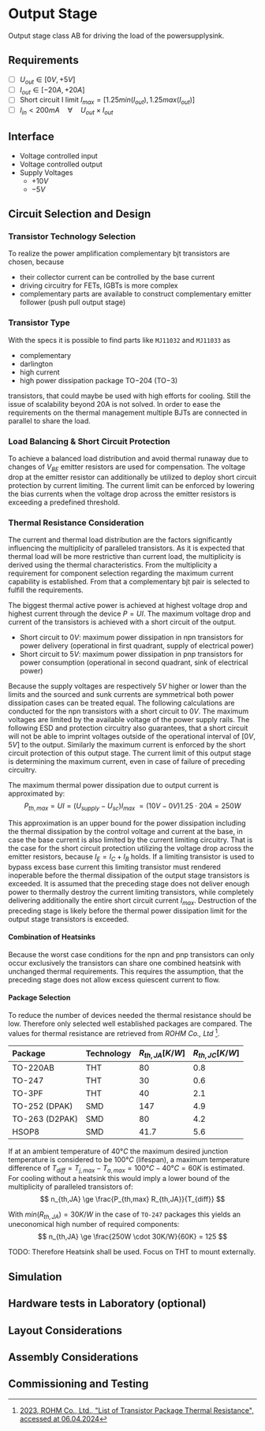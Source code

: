 Output Stage
============

Output stage class AB for driving the load of the powersupplysink.

Requirements
------------

- [ ] $U_{out} \in [0V, +5V]$
- [ ] $I_{out} \in [-20A, +20A]$
- [ ] Short circuit I limit $I_{max} = [1.25 min(I_{out}), 1.25 max(I_{out})]$
- [ ] $I_{in} < 200mA \quad \forall \quad U_{out} \times I_{out}$

Interface
---------

- Voltage controlled input
- Voltage controlled output
- Supply Voltages
    - $+10V$
    - $-5V$

Circuit Selection and Design
----------------------------

### Transistor Technology Selection

To realize the power amplification complementary bjt transistors are chosen,
because

- their collector current can be controlled by the base current
- driving circuitry for FETs, IGBTs is more complex
- complementary parts are available to construct complementary emitter follower
    (push pull output stage)

### Transistor Type

With the specs it is possible to find parts like `MJ11032` and `MJ11033` as

- complementary
- darlington
- high current
- high power dissipation package TO−204 (TO−3)

transistors, that could maybe be used with high efforts for cooling. Still the
issue of scalability beyond 20A is not solved. In order to ease the requirements
on the thermal management multiple BJTs are connected in parallel to share the
load.

### Load Balancing & Short Circuit Protection

To achieve a balanced load distribution and avoid thermal runaway due to changes
of $V_{BE}$ emitter resistors are used for compensation. The voltage drop at the
emitter resistor can additionally be utilized to deploy short circuit protection
by current limiting. The current limit can be enforced by lowering the bias
currents when the voltage drop across the emitter resistors is exceeding a
predefined threshold.

### Thermal Resistance Consideration

The current and thermal load distribution are the factors significantly
influencing the multiplicity of paralleled transistors. As it is expected that
thermal load will be more restrictive than current load, the multiplicity is
derived using the thermal characteristics. From the multiplicity a requirement
for component selection regarding the maximum current capability is established.
From that a complementary bjt pair is selected to fulfill the requirements.

The biggest thermal active power is achieved at highest voltage drop and highest
current through the device $P = U I$. The maximum voltage drop and current of
the transistors is achieved with a short circuit of the output.

- Short circuit to $0V$: maximum power dissipation in npn transistors for power
    delivery (operational in first quadrant, supply of electrical power)
- Short circuit to $5V$: maximum power dissipation in pnp transistors for power
    consumption (operational in second quadrant, sink of electrical power)

Because the supply voltages are respectively $5V$ higher or lower than the
limits and the sourced and sunk currents are symmetrical both power dissipation
cases can be treated equal. The following calculations are conducted for the npn
transistors with a short circuit to $0V$. The maximum voltages are limited by
the available voltage of the power supply rails. The following ESD and
protection circuitry also guarantees, that a short circuit will not be able to
imprint voltages outside of the operational interval of $[0V, 5V]$ to the
output.
Similarly the maximum current is enforced by the short circuit protection of
this output stage. The current limit of this output stage is determining the
maximum current, even in case of failure of preceding circuitry.

The maximum thermal power dissipation due to output current is approximated by:
$$ P_{th,max} = U I = (U_{supply} - U_{sc}) I_{max}\
= (10V - 0V) 1.25 \cdot 20A = 250W $$

This approximation is an upper bound for the power dissipation including the
thermal dissipation by the control voltage and current at the base, in case the
base current is also limited by the current limiting circuitry. That is the case
for the short circuit protection utilizing the voltage drop across the emitter
resistors, because $I_E = I_C + I_B$ holds.
If a limiting transistor is used to bypass excess base current this limiting
transistor must rendered inoperable before the thermal dissipation of the output
stage transistors is exceeded. It is assumed that the preceding stage does not
deliver enough power to thermally destroy the current limiting transistors,
while completely delivering additionally the entire short circuit current
$I_{max}$. Destruction of the preceding stage is likely before the thermal power
dissipation limit for the output stage transistors is exceeded.

#### Combination of Heatsinks

Because the worst case conditions for the npn and pnp transistors can only occur
exclusively the transistors can share one combined heatsink with unchanged
thermal requirements.
This requires the assumption, that the preceding stage does not allow excess
quiescent current to flow.

#### Package Selection

To reduce the number of devices needed the thermal resistance should be low.
Therefore only selected well established packages are compared.
The values for thermal resistance are retrieved from _ROHM Co., Ltd_ [^1].

[^1]: [2023, ROHM Co., Ltd.,
    "List of Transistor Package Thermal Resistance",
    accessed at 06.04.2024][thermal-res]

[thermal-res]: https://rohmfs-rohm-com-cn.oss-cn-shanghai.aliyuncs.com/en/products/databook/applinote/common/list_of_transistor_package_thermal_resistance_an-e.pdf

| Package        | Technology | $R_{th,JA} [K/W]$ | $R_{th,JC} [K/W]$ |
|:---------------|:-----------|:------------------|:------------------|
| TO-220AB       | THT        | 80                | 0.8               |
| TO-247         | THT        | 30                | 0.6               |
| TO-3PF         | THT        | 40                | 2.1               |
| TO-252 (DPAK)  | SMD        | 147               | 4.9               |
| TO-263 (D2PAK) | SMD        | 80                | 4.2               |
| HSOP8          | SMD        | 41.7              | 5.6               |

If at an ambient temperature of $40°C$ the maximum desired junction temperature
is considered to be $100°C$ (lifespan), a maximum temperature difference of
$T_{diff} = T_{j,max} - T_{a,max} = 100°C - 40°C = 60K$ is estimated.
For cooling without a heatsink this would imply a lower bound of the
multiplicity of paralleled transistors of:
$$ n_{th,JA} \ge \frac{P_{th,max} R_{th,JA}}{T_{diff}} $$

With $min(R_{th,JA}) = 30 K/W$ in the case of `TO-247` packages this yields an
uneconomical high number of required components:
$$ n_{th,JA} \ge \frac{250W \cdot 30K/W}{60K} = 125 $$

TODO: Therefore Heatsink shall be used. Focus on THT to mount externally.

Simulation
----------

Hardware tests in Laboratory (optional)
---------------------------------------

Layout Considerations
---------------------

Assembly Considerations
-----------------------

Commissioning and Testing
-------------------------

